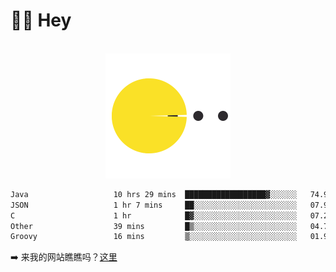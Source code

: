 
# 👋🏻 Hey
<div align="center">
	<br>
	<img src="https://raw.githubusercontent.com/Aniket965/Aniket965/master/pacman.svg?sanitize=true" width="200" height="200">
	<br>
</div>

<!--START_SECTION:waka-->

```txt
Java                   10 hrs 29 mins  ██████████████████▓░░░░░░   74.97 %
JSON                   1 hr 7 mins     ██░░░░░░░░░░░░░░░░░░░░░░░   07.99 %
C                      1 hr            █▓░░░░░░░░░░░░░░░░░░░░░░░   07.23 %
Other                  39 mins         █▒░░░░░░░░░░░░░░░░░░░░░░░   04.70 %
Groovy                 16 mins         ▒░░░░░░░░░░░░░░░░░░░░░░░░   01.94 %
```

<!--END_SECTION:waka-->

 ➡️  来我的网站瞧瞧吗？[这里](https://www.shaolongfei.com)
